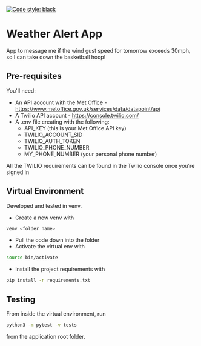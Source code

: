 [![Code style: black](https://img.shields.io/badge/code%20style-black-000000.svg)](https://github.com/psf/black)

# Weather Alert App 

App to message me if the wind gust speed for tomorrow exceeds 30mph, so I can take down the basketball hoop!

## Pre-requisites

You'll need:

* An API account with the Met Office - https://www.metoffice.gov.uk/services/data/datapoint/api
* A Twilio API account - https://console.twilio.com/
* A .env file creating with the following:
    * API_KEY (this is your Met Office API key)
    * TWILIO_ACCOUNT_SID
    * TWILIO_AUTH_TOKEN
    * TWILIO_PHONE_NUMBER
    * MY_PHONE_NUMBER (your personal phone number)
    
All the TWILIO requirements can be found in the Twilio console once you're signed in

## Virtual Environment

Developed and tested in venv.  

* Create a new venv with 

```bash
venv <folder name>
```
* Pull the code down into the folder
* Activate the virtual env with 
```bash
source bin/activate
```
* Install the project requirements with 
```bash
pip install -r requirements.txt
```


## Testing

From inside the virtual environment, run

```bash
python3 -m pytest -v tests
```
from the application root folder.
